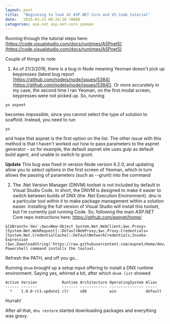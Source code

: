 ```yaml
---
layout: post
title:  "Beginning to look at ASP.NET Core and VS Code tutorial"
date:   2016-03-21 08:24:28 +0800
categories: asp.net asp.net-core yeoman
---
```


Running through the tutorial steps here: [https://code.visualstudio.com/docs/runtimes/ASPnet5](https://code.visualstudio.com/docs/runtimes/ASPnet5)

Couple of things to note

1) As of 21/3/2016, there is a bug in Node meaning Yeoman doesn't pick up keypresses (latest bug report [https://github.com/nodejs/node/issues/5384](https://github.com/nodejs/node/issues/5384)). Or more accurately in my case, the second time I ran Yeoman, on the first modal screen, keypresses were not picked up. So, running

```
yo aspnet
```

becomes impossible, since you cannot select the type of solution to scaffold. Instead, you need to run

```
yo
```

and hope that aspnet is the first option on the list. The other issue with this method is that I haven't worked out how to pass parameters to the aspnet generator - so for example, the default aspnet site uses gulp as default build agent, and unable to switch to grunt.

**Update** This bug was fixed in version Node version 6.2.0, and updating allow you to select options in the first screen of Yeoman, which in turn allows the passing of parameters (such as --grunt) into the command

2) The .Net Version Manager (DNVM) toolset is not included by default in Visual Studio Code. In short, the DNVM is designed to make it easier to switch between builds of DNX (the .Net Execution Environment). dnu is a particular tool within it to make package management within a solution easier. Installing the full version of Visual Studio will install this toolset, but I'm currently just running Code. So, following the main ASP.NET Core repo instructions here: https://github.com/aspnet/home/

```
&{$Branch='dev';$wc=New-Object System.Net.WebClient;$wc.Proxy=[System.Net.WebRequest]::DefaultWebProxy;$wc.Proxy.Credentials=[System.Net.CredentialCache]::DefaultNetworkCredentials;Invoke-Expression ($wc.DownloadString('https://raw.githubusercontent.com/aspnet/Home/dev/dnvminstall.ps1'))}
Powershell command installs the toolset.
```

Refresh the PATH, and off you go...

Running `dnvm` brought up a setup input offering to install a DNX runtime environment. Saying yes, whirred a bit, after which `dnvm list` showed

```
Active Version           Runtime Architecture OperatingSystem Alias
------ -------           ------- ------------ --------------- -----
  *    1.0.0-rc1-update1 clr     x86          win             default
```

Hurrah!

After all that, `dnu restore` started downloading packages and everything was gravy.
